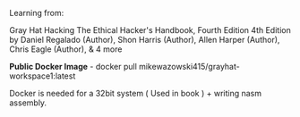 Learning from:

Gray Hat Hacking The Ethical Hacker's Handbook, Fourth Edition 4th Edition
by Daniel Regalado (Author), Shon Harris (Author), Allen Harper (Author), Chris Eagle (Author), & 4 more


**Public Docker Image**
    - docker pull mikewazowski415/grayhat-workspace1:latest

Docker is needed for a 32bit system ( Used in book ) + writing nasm assembly.

